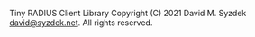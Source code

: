 
Tiny RADIUS Client Library
Copyright (C) 2021 David M. Syzdek <david@syzdek.net>.
All rights reserved.


